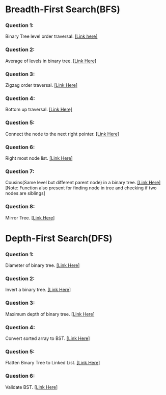 # Breadth-First Search(BFS)

### Question 1:

Binary Tree level order traversal. [[Link here]](https://leetcode.com/problems/binary-tree-level-order-traversal/description/)

### Question 2:

Average of levels in binary tree. [[Link Here]](https://leetcode.com/problems/average-of-levels-in-binary-tree/)

### Question 3:

Zigzag order traversal. [[Link Here]](https://leetcode.com/problems/binary-tree-zigzag-level-order-traversal/description/)

### Question 4:

Bottom up traversal. [[Link Here]](https://leetcode.com/problems/binary-tree-level-order-traversal-ii/)

### Question 5:

Connect the node to the next right pointer. [[Link Here]](https://leetcode.com/problems/populating-next-right-pointers-in-each-node/description/)

### Question 6:

Right most node list. [[Link Here]](https://leetcode.com/problems/binary-tree-right-side-view/)

### Question 7:

Cousins(Same level but different parent node) in a binary tree. [[Link Here]](https://leetcode.com/problems/cousins-in-binary-tree/description/) [Note: Function also present for finding node in tree and checking if two nodes are siblings]

### Question 8:

Mirror Tree. [[Link Here]](https://leetcode.com/problems/symmetric-tree/)

# Depth-First Search(DFS)

### Question 1:

Diameter of binary tree. [[Link Here]](https://leetcode.com/problems/diameter-of-binary-tree/)

### Question 2:

Invert a binary tree. [[Link Here]](https://leetcode.com/problems/invert-binary-tree/description/)

### Question 3:

Maximum depth of binary tree. [[Link Here]](https://leetcode.com/problems/maximum-depth-of-binary-tree/description/)

### Question 4:

Convert sorted array to BST. [[Link Here]](https://leetcode.com/problems/convert-sorted-array-to-binary-search-tree/)

### Question 5:

Flatten Binary Tree to Linked List. [[Link Here]](https://leetcode.com/problems/flatten-binary-tree-to-linked-list/)

### Question 6:

Validate BST. [[Link Here]](https://leetcode.com/problems/validate-binary-search-tree/submissions/1326213799/)
